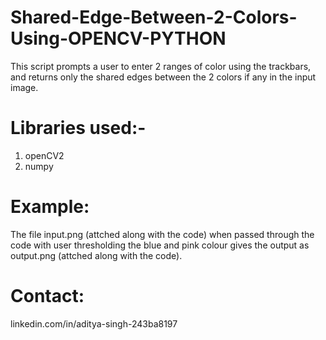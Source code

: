 # Shared-Edge-Between-2-Colors-Using-OPENCV-PYTHON
This script prompts a user to enter 2 ranges of color using the trackbars,
and returns only the shared edges between the 2 colors if any in the input image.

# Libraries used:-
1. openCV2
2. numpy

# Example: 
The file input.png (attched along with the code) when passed through the code with user thresholding the blue and pink colour gives the output as output.png (attched along with the code).

# Contact:
linkedin.com/in/aditya-singh-243ba8197
